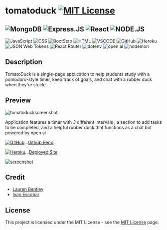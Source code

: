 # tomatoduck [![MIT License](https://img.shields.io/static/v1?label=license&message=MIT&color=red)](https://choosealicense.com/licenses/mit/)

![MongoDB](https://img.shields.io/badge/MongoDB-4EA94B?style=for-the-badge&logo=mongodb&logoColor=white)
![Express.JS](https://img.shields.io/badge/Express.js-404D59?style=for-the-badge)
![React](https://img.shields.io/badge/React-20232A?style=for-the-badge&logo=react&logoColor=61DAFB)
![NODE.JS](https://img.shields.io/badge/Node.js-43853D?style=for-the-badge&logo=node.js&logoColor=white)
---
![JavaScript](https://img.shields.io/badge/JavaScript-F7DF1E?style=for-the-badge&logo=JavaScript&logoColor=white)
![CSS](https://img.shields.io/badge/CSS-239120?&style=for-the-badge&logo=css3&logoColor=white)
![BootStap](	https://img.shields.io/badge/Bootstrap-563D7C?style=for-the-badge&logo=bootstrap&logoColor=white)
![HTML](	https://img.shields.io/badge/HTML5-E34F26?style=for-the-badge&logo=html5&logoColor=white)
![VSCODE](https://img.shields.io/badge/Visual_Studio_Code-0078D4?style=for-the-badge&logo=visual%20studio%20code&logoColor=white)
![GitHub](https://img.shields.io/badge/GitHub-100000?style=for-the-badge&logo=github&logoColor=white)
![Heroku](https://img.shields.io/badge/Heroku-430098?style=for-the-badge&logo=heroku&logoColor=white)
![JSON Web Tokens](https://img.shields.io/badge/json%20web%20tokens-323330?style=for-the-badge&logo=json-web-tokens&logoColor=pink)
![React Router](https://img.shields.io/badge/React_Router-CA4245?style=for-the-badge&logo=react-router&logoColor=white)
![dotenv](https://img.shields.io/badge/.ENV-ECD53F.svg?style=for-the-badge&logo=dotenv&logoColor=black)
![open ai](https://img.shields.io/badge/OpenAI-412991.svg?style=for-the-badge&logo=OpenAI&logoColor=white)
![nodemon](https://img.shields.io/badge/Nodemon-76D04B.svg?style=for-the-badge&logo=Nodemon&logoColor=white)

## Description

TomatoDuck is a single-page application to help students study with a pomodoro-style timer, keep track of goals, and chat with a rubber duck when they're stuck!

## Preview

![tomatoduckscreenshot](https://user-images.githubusercontent.com/112091298/232546266-63f4df05-c454-40a1-b86d-a957a773b94f.PNG)


Application features a timer with 3 different intervals , a section to add tasks to be completed, and a helpful rubber duck that functions as a chat bot powered by open ai


[![GitHub](https://img.shields.io/badge/GitHub-100000?style=for-the-badge&logo=github&logoColor=white)](https://github.com/indwomt/tomatoduck)...[Github Repo](https://github.com/indwomt/tomatoduck)

[![Heroku](https://img.shields.io/badge/Heroku-430098?style=for-the-badge&logo=heroku&logoColor=white)](https://tomatoduck.herokuapp.com/)...[Deployed Site](https://tomatoduck.herokuapp.com/)

[![screenshot](./client/src/assets/screen.png)](https://tomatoduck.herokuapp.com/)


## Credit

- [Lauren Bentley](https://github.com/indwomt)  
- [Ivan Escobar](https://github.com/IvanFelipeEscobar) 

## License

This project is licensed under the MIT License - see the [MIT License](https://choosealicense.com/licenses/mit/) page.
